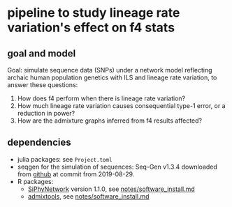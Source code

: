 # pipeline to study lineage rate variation's effect on f4 stats

## goal and model

Goal: simulate sequence data (SNPs) under a network model reflecting
archaic human population genetics with ILS and lineage rate variation,
to answer these questions:

1. How does f4 perform when there is lineage rate variation?
2. How much lineage rate variation causes consequential type-1 error,
or a reduction in power?
3. How are the admixture graphs inferred from f4 results affected?


## dependencies

- julia packages: see `Project.toml`
- seqgen for the simulation of sequences: Seq-Gen v1.3.4 downloaded from
  [github](git@github.com:rambaut/Seq-Gen.git) at commit from 2019-08-29.
- R packages:
  - [SiPhyNetwork](https://github.com/jjustison/SiPhyNetwork) version 1.1.0,
     see [notes/software_install.md](notes/software_install.md#siphynetwork---done-on-franklin)
  - [admixtools](https://github.com/uqrmaie1/admixtools), see [notes/software_install.md](notes/software_install.md#admixtools---done-on-franklin)
